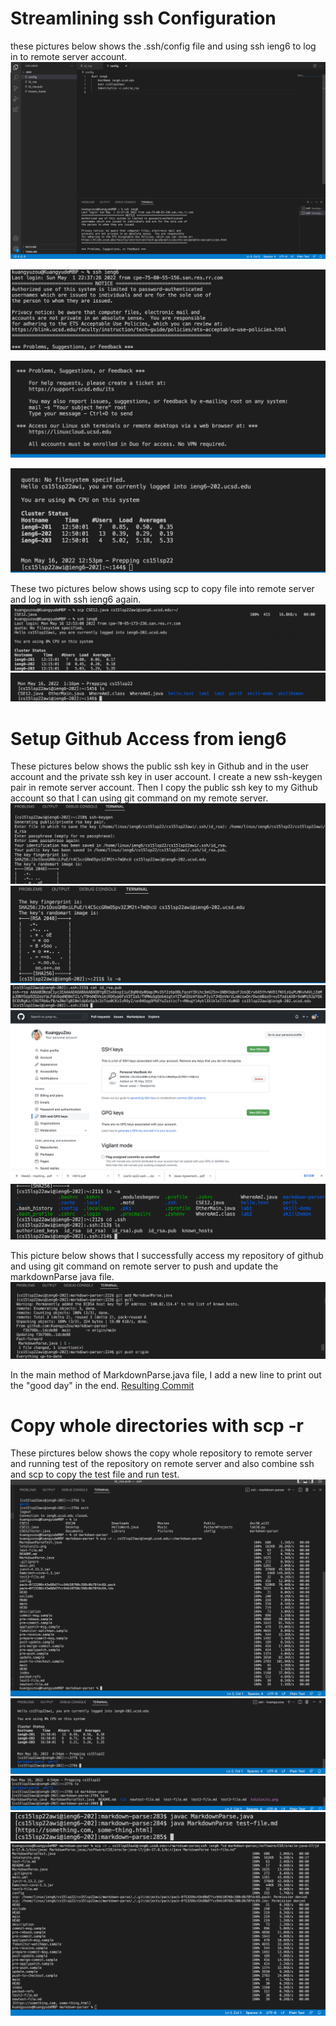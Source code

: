 # Streamlining ssh Configuration

these pictures below shows the .ssh/config file and using ssh ieng6 to log in to remote server account.
![Image](task1first.png)

![Image](task1second.png)

![Image](task1third.png)

![Image](task1fourth.png)

These two pictures below shows using scp to copy file into remote server and log in with ssh ieng6 again.
![Image](task1fifth.png)
![Image](task1sixth.png)

# Setup Github Access from ieng6
These pictures below shows the public ssh key in Github and in the user account and the private ssh key in user account.
I create a new ssh-keygen pair in remote server account. Then I copy the public ssh key to my Github account so that I can using git command on my remote server.
![Image](task2second.png)
![Image](task2third.png)
![Image](task2fourth.png)
![Image](task2first.png)
![Image](task2fifth.png)

This picture below shows that I successfully access my repository of github and using git command on remote server to push and update the markdownParse java file.
![Image](task2sixth.png)

In the main method of MarkdownParse.java file, I add a new line to print out the "good day" in the end.
[Resulting Commit](https://github.com/KuangyuZou/markdown-parser/blob/main/MarkdownParse.java)

# Copy whole directories with scp -r
These pirctures below shows the copy whole repository to remote server and running test of the repository on remote server and also combine ssh and scp to copy the test file and run test.
![Image](task3second.png)
![Image](task3third.png)
![Image](task3fourth.png)
![Image](task3fifth.png)
![Image](task3first.png)

